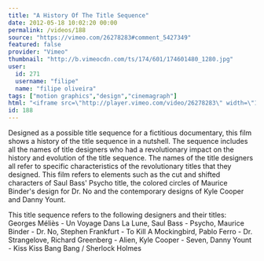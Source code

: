 ```yaml
---
title: "A History Of The Title Sequence"
date: 2012-05-18 10:02:20 00:00
permalink: /videos/188
source: "https://vimeo.com/26278283#comment_5427349"
featured: false
provider: "Vimeo"
thumbnail: "http://b.vimeocdn.com/ts/174/601/174601480_1280.jpg"
user:
  id: 271
  username: "filipe"
  name: "filipe oliveira"
tags: ["motion graphics","design","cinemagraph"]
html: "<iframe src=\"http://player.vimeo.com/video/26278283\" width=\"1280\" height=\"544\" frameborder=\"0\" webkitallowfullscreen mozallowfullscreen allowfullscreen></iframe>"
id: 188
---
```


Designed as a possible title sequence for a fictitious documentary, this film shows a history of the title sequence in a nutshell. The sequence includes all the names of title designers who had a revolutionary impact on the history and evolution of the title sequence. The names of the title designers all refer to specific characteristics of the revolutionary titles that they designed.
This film refers to elements such as the cut and shifted characters of Saul Bass' Psycho title, the colored circles of Maurice Binder's design for Dr. No and the contemporary designs of Kyle Cooper and Danny Yount.

This title sequence refers to the following designers and their titles:
Georges Méliès - Un Voyage Dans La Lune, Saul Bass - Psycho, Maurice Binder - Dr. No, Stephen Frankfurt - To Kill A Mockingbird, Pablo Ferro - Dr. Strangelove, Richard Greenberg - Alien, Kyle Cooper - Seven, Danny Yount - Kiss Kiss Bang Bang / Sherlock Holmes